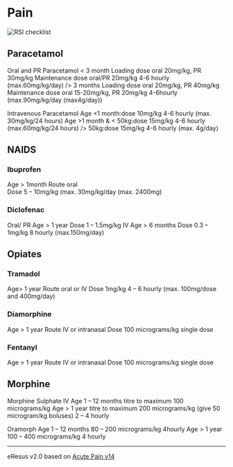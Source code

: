 # Pain
![RSI checklist](http://127.0.0.1:8887/pain.png)
## Paracetamol
Oral and PR Paracetamol
< 3 month
Loading dose oral 20mg/kg, PR 30mg/kg
Maintenance dose oral/PR 20mg/kg 4-6 hourly (max.60mg/kg/day)
/> 3 months
Loading dose oral 20mg/kg, PR 40mg/kg
Maintenance dose oral 15-20mg/kg, PR 20mg/kg 4-6hourly (max.90mg/kg/day (max4g/day))

Intravenous Paracetamol
Age <1 month:dose 10mg/kg 4-6 hourly (max. 30mg/kg/24 hours)
Age >1 month & < 50kg:dose 15mg/kg 4-6 hourly (max.60mg/kg/24 hours)
/> 50kg:dose 15mg/kg 4-6 hourly (max. 4g/day)

## NAIDS
### Ibuprofen
Age > 1month
Route oral 	
Dose 5 – 10mg/kg (max. 30mg/kg/day (max. 2400mg)

### Diclofenac 
Oral/ PR
Age > 1 year
Dose 1 – 1.5mg/kg
IV
Age > 6 months
Dose 0.3 – 1mg/kg 8 hourly (max.150mg/day)

## Opiates
### Tramadol
Age> 1 year
Route oral or IV
Dose 1mg/kg 4 – 6 hourly (max. 100mg/dose and 400mg/day)

### Diamorphine
Age > 1 year
Route IV or intranasal
Dose 100 micrograms/kg single dose

### Fentanyl
Age > 1 year
Route IV or intranasal
Dose 100 micrograms/kg single dose

## Morphine
Morphine Sulphate IV
Age 1 – 12 months titre to maximum 100 micrograms/kg
Age > 1 year titre to maximum 200 micrograms/kg (give 50 microgram/kg boluses) 2 – 4 hourly 

Oramorph
Age 1 – 12 months 80 – 200 micrograms/kg 4hourly
Age > 1 year 100 – 400 micrograms/kg 4 hourly 


--- 
eResus v2.0 based on [Acute Pain v14](http://workspaces/sites/Teams/ChildrensEmergencyDepartment/guidelines/BCH_guidelines/1/index.html#5813)
<!--stackedit_data:
eyJoaXN0b3J5IjpbLTExMzYzNzMxMTZdfQ==
-->